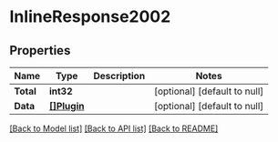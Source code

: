 # InlineResponse2002

## Properties
Name | Type | Description | Notes
------------ | ------------- | ------------- | -------------
**Total** | **int32** |  | [optional] [default to null]
**Data** | [**[]Plugin**](Plugin.md) |  | [optional] [default to null]

[[Back to Model list]](../README.md#documentation-for-models) [[Back to API list]](../README.md#documentation-for-api-endpoints) [[Back to README]](../README.md)



